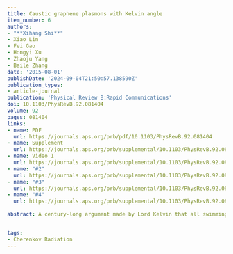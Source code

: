 ```yaml
---
title: Caustic graphene plasmons with Kelvin angle
item_number: 6
authors:
- "**Xihang Shi**"
- Xiao Lin
- Fei Gao
- Hongyi Xu
- Zhaoju Yang
- Baile Zhang
date: '2015-08-01'
publishDate: '2024-09-04T21:50:57.138590Z'
publication_types:
- article-journal
publication: 'Physical Review B:Rapid Communications'
doi: 10.1103/PhysRevB.92.081404
volume: 92
pages: 081404
links:
- name: PDF
  url: https://journals.aps.org/prb/pdf/10.1103/PhysRevB.92.081404
- name: Supplement 
  url: https://journals.aps.org/prb/supplemental/10.1103/PhysRevB.92.081404/supplementary_material.pdf
- name: Video 1
  url: https://journals.aps.org/prb/supplemental/10.1103/PhysRevB.92.081404/graphene_plasmons_0.1c.wmv
- name: "#2"
  url: https://journals.aps.org/prb/supplemental/10.1103/PhysRevB.92.081404/graphene_plasmons_0.3c.wmv
- name: "#3"
  url: https://journals.aps.org/prb/supplemental/10.1103/PhysRevB.92.081404/graphene_plasmons_0.5c.wmv
- name: "#4"
  url: https://journals.aps.org/prb/supplemental/10.1103/PhysRevB.92.081404/graphene_plasmons_0.7c.wmv
  
abstract: A century-long argument made by Lord Kelvin that all swimming objects have an effective Mach number of 3, corresponding to a Kelvin angle of 19.5° for ship waves, has been challenged recently with the conclusion that the Kelvin angle should gradually transit to the Mach angle as the ship's velocity increases. Here we show that a similar phenomenon can happen for graphene plasmons. By analyzing the caustic wave pattern of graphene plasmons stimulated by a swift charged particle moving uniformly above graphene, we show that at low velocities of the charged particle, the caustics of graphene plasmons form the Kelvin angle. At large velocities of the particle, the caustics disappear and the effective semiangle of the wave pattern approaches the Mach angle. Our study introduces caustic wave theory to the field of graphene plasmonics, and reveals a physical picture of graphene plasmon excitation during electron energy-loss spectroscopy measurements.


tags:
- Cherenkov Radiation
---
```

